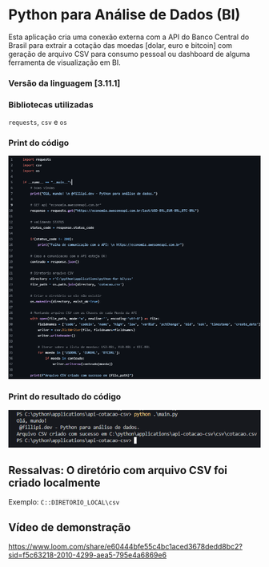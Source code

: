 # Python para Análise de Dados (BI)

Esta aplicação cria uma conexão externa com a API do Banco Central do Brasil para extrair a cotação das moedas [dolar, euro e bitcoin] com geração de arquivo CSV para consumo pessoal ou dashboard de alguma ferramenta de visualização em BI.

### Versão da linguagem [3.11.1]

### Bibliotecas utilizadas

<code>requests</code>, <code>csv</code> e <code>os</code>

### Print do código

![O codigo](https://github.com/Fillipis/api-cotacao-csv/blob/master/img/print-codigo.png)

### Print do resultado do código

![O resultado](https://github.com/Fillipis/api-cotacao-csv/blob/master/img/print-resultado.png)

## Ressalvas: O diretório com arquivo CSV foi criado localmente

Exemplo: <code>C:\:DIRETORIO_LOCAL\csv</code>

## Vídeo de demonstração

https://www.loom.com/share/e60444bfe55c4bc1aced3678dedd8bc2?sid=f5c63218-2010-4299-aea5-795e4a6869e6